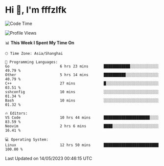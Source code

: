 # Hi 👋, I'm fffzlfk

<!--START_SECTION:waka-->
![Code Time](http://img.shields.io/badge/Code%20Time-206%20hrs%2050%20mins-blue)

![Profile Views](http://img.shields.io/badge/Profile%20Views-0-blue)

📊 **This Week I Spent My Time On** 

```text
🕑︎ Time Zone: Asia/Shanghai

💬 Programming Languages: 
Go                       6 hrs 23 mins       ████████████░░░░░░░░░░░░░   49.79 % 
Other                    5 hrs 14 mins       ██████████░░░░░░░░░░░░░░░   40.79 % 
C++                      27 mins             █░░░░░░░░░░░░░░░░░░░░░░░░   03.51 % 
sshconfig                10 mins             ░░░░░░░░░░░░░░░░░░░░░░░░░   01.34 % 
Bash                     10 mins             ░░░░░░░░░░░░░░░░░░░░░░░░░   01.32 % 

🔥 Editors: 
VS Code                  10 hrs 44 mins      █████████████████████░░░░   83.59 % 
Neovim                   2 hrs 6 mins        ████░░░░░░░░░░░░░░░░░░░░░   16.41 % 

💻 Operating System: 
Linux                    12 hrs 50 mins      █████████████████████████   100.00 % 
```


 Last Updated on 14/05/2023 00:46:15 UTC
<!--END_SECTION:waka-->
